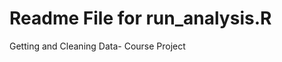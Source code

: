 Readme File for run_analysis.R
========================================

Getting and Cleaning Data- Course Project
